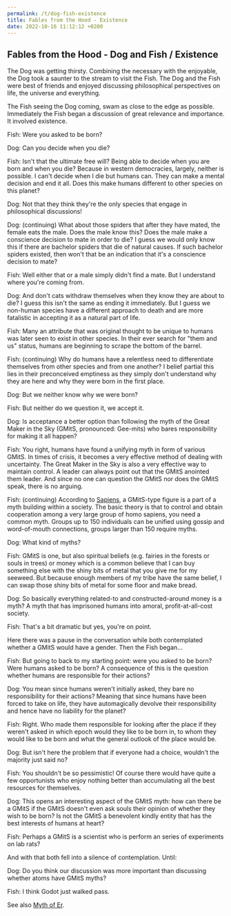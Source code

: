 ```yaml
---
permalink: /t/dog-fish-existence
title: Fables from the Hood - Existence
date: 2022-10-16 11:12:12 +0200
---
```


## Fables from the Hood - Dog and Fish / Existence

The Dog was getting thirsty. Combining the necessary with the enjoyable, the Dog took a saunter to the stream to visit the Fish. The Dog and the Fish were best of friends and enjoyed discussing philosophical perspectives on life, the universe and everything.

The Fish seeing the Dog coming, swam as close to the edge as possible. Immediately the Fish began a discussion of great relevance and importance. It involved existence.

Fish: Were you asked to be born?

Dog: Can you decide when you die?

Fish: Isn't that the ultimate free will? Being able to decide when you are born and when you die? Because in western democracies, largely, neither is possible. I can't decide when I die but humans can. They can make a mental decision and end it all. Does this make humans different to other species on this planet?

Dog: Not that they think they're the only species that engage in philosophical discussions!

Dog: (continuing) What about those spiders that after they have mated, the female eats the male. Does the male know this? Does the male make a conscience decision to mate in order to die? I guess we would only know this if there are bachelor spiders that die of natural causes. If such bachelor spiders existed, then won't that be an indication that it's a conscience decision to mate?

Fish: Well either that or a male simply didn't find a mate. But I understand where you're coming from.

Dog: And don't cats withdraw themselves when they know they are about to die? I guess this isn't the same as ending it immediately. But I guess we non-human species have a different approach to death and are more fatalistic in accepting it as a natural part of life.

Fish: Many an attribute that was original thought to be unique to humans was later seen to exist in other species. In their ever search for "them and us" status, humans are beginning to scrape the bottom of the barrel.

Fish: (continuing) Why do humans have a relentless need to differentiate themselves from other species and from one another? I belief partial this lies in their preconceived emptiness as they simply don't understand why they are here and why they were born in the first place.

Dog: But we neither know why we were born?

Fish: But neither do we question it, we accept it.

Dog: Is acceptance a better option than following the myth of the Great Maker in the Sky (GMitS, pronounced: Gee-mits) who bares responsibility for making it all happen?

Fish: You right, humans have found a unifying myth in form of various GMitS. In times of crisis, it becomes a very effective method of dealing with uncertainty. The Great Maker in the Sky is also a very effective way to maintain control. A leader can always point out that the GMitS anointed them leader. And since no one can question the GMitS nor does the GMitS speak, there is no arguing.

Fish: (continuing) According to [Sapiens](https://en.wikipedia.org/w/index.php?title=Sapiens:_A_Brief_History_of_Humankind&oldid=1079083762), a GMitS-type figure is a part of a myth building within a society. The basic theory is that to control and obtain cooperation among a very large group of homo sapiens, you need a common myth. Groups up to 150 individuals can be unified using gossip and word-of-mouth connections, groups larger than 150 require myths.

Dog: What kind of myths?

Fish: GMitS is one, but also spiritual beliefs (e.g. fairies in the forests or souls in trees) or money which is a common believe that I can buy something else with the shiny bits of metal that you give me for my seeweed. But because enough members of my tribe have the same belief, I can swap those shiny bits of metal for some floor and make bread.

Dog: So basically everything related-to and constructed-around money is a myth? A myth that has imprisoned humans into amoral, profit-at-all-cost society.

Fish: That's a bit dramatic but yes, you're on point.

Here there was a pause in the conversation while both contemplated whether a GMitS would have a gender. Then the Fish began...

Fish: But going to back to my starting point: were you asked to be born? Were humans asked to be born? A consequence of this is the question whether humans are responsible for their actions?

Dog: You mean since humans weren't initially asked, they bare no responsibility for their actions? Meaning that since humans have been forced to take on life, they have automagically devolve their responsibility and hence have no liability for the planet?

Fish: Right. Who made them responsible for looking after the place if they weren't asked in which epoch would they like to be born in, to whom they would like to be born and what the general outlook of the place would be.

Dog: But isn't here the problem that if everyone had a choice, wouldn't the majority just said no?

Fish: You shouldn't be so pessimistic! Of course there would have quite a few opportunists who enjoy nothing better than accumulating all the best resources for themselves.

Dog: This opens an interesting aspect of the GMitS myth: how can there be a GMitS if the GMitS doesn't even ask souls their opinion of whether they wish to be born? Is not the GMitS a benevolent kindly entity that has the best interests of humans at heart?

Fish: Perhaps a GMitS is a scientist who is perform an series of experiments on lab rats?

And with that both fell into a silence of contemplation. Until:

Dog: Do you think our discussion was more important than discussing whether atoms have GMitS myths?

Fish: I think Godot just walked pass.

See also [Myth of Er](https://en.wikipedia.org/wiki/Myth_of_Er).
